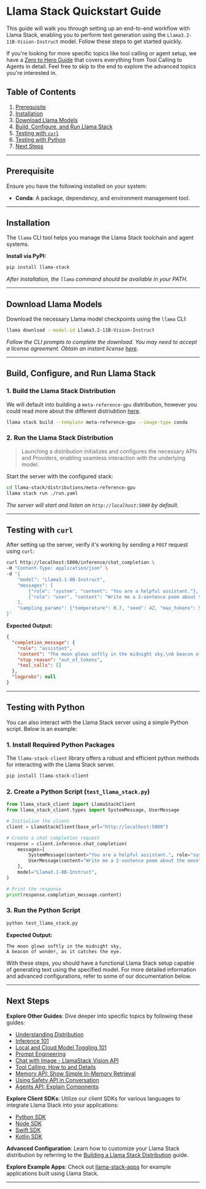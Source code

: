 # Llama Stack Quickstart Guide

This guide will walk you through setting up an end-to-end workflow with Llama Stack, enabling you to perform text generation using the `Llama3.2-11B-Vision-Instruct` model. Follow these steps to get started quickly.

If you're looking for more specific topics like tool calling or agent setup, we have a [Zero to Hero Guide](#next-steps) that covers everything from Tool Calling to Agents in detail. Feel free to skip to the end to explore the advanced topics you're interested in.

## Table of Contents
1. [Prerequisite](#prerequisite)
2. [Installation](#installation)
3. [Download Llama Models](#download-llama-models)
4. [Build, Configure, and Run Llama Stack](#build-configure-and-run-llama-stack)
5. [Testing with `curl`](#testing-with-curl)
6. [Testing with Python](#testing-with-python)
7. [Next Steps](#next-steps)

---

## Prerequisite

Ensure you have the following installed on your system:

- **Conda**: A package, dependency, and environment management tool.

---

## Installation

The `llama` CLI tool helps you manage the Llama Stack toolchain and agent systems.

**Install via PyPI:**

```bash
pip install llama-stack
```

*After installation, the `llama` command should be available in your PATH.*

---

## Download Llama Models

Download the necessary Llama model checkpoints using the `llama` CLI:

```bash
llama download --model-id Llama3.2-11B-Vision-Instruct
```

*Follow the CLI prompts to complete the download. You may need to accept a license agreement. Obtain an instant license [here](https://www.llama.com/llama-downloads/).*

---

## Build, Configure, and Run Llama Stack

### 1. Build the Llama Stack Distribution

We will default into building a `meta-reference-gpu` distribution, however you could read more about the different distriubtion [here](https://llama-stack.readthedocs.io/en/latest/getting_started/index.html#decide-your-inference-provider).

```bash
llama stack build --template meta-reference-gpu --image-type conda
```


### 2. Run the Llama Stack Distribution
> Launching a distribution initializes and configures the necessary APIs and Providers, enabling seamless interaction with the underlying model.

Start the server with the configured stack:

```bash
cd llama-stack/distributions/meta-reference-gpu
llama stack run ./run.yaml
```

*The server will start and listen on `http://localhost:5000` by default.*

---

## Testing with `curl`

After setting up the server, verify it's working by sending a `POST` request using `curl`:

```bash
curl http://localhost:5000/inference/chat_completion \
-H "Content-Type: application/json" \
-d '{
    "model": "Llama3.1-8B-Instruct",
    "messages": [
        {"role": "system", "content": "You are a helpful assistant."},
        {"role": "user", "content": "Write me a 2-sentence poem about the moon"}
    ],
    "sampling_params": {"temperature": 0.7, "seed": 42, "max_tokens": 512}
}'
```

**Expected Output:**
```json
{
  "completion_message": {
    "role": "assistant",
    "content": "The moon glows softly in the midnight sky,\nA beacon of wonder, as it catches the eye.",
    "stop_reason": "out_of_tokens",
    "tool_calls": []
  },
  "logprobs": null
}
```

---

## Testing with Python

You can also interact with the Llama Stack server using a simple Python script. Below is an example:

### 1. Install Required Python Packages
The `llama-stack-client` library offers a robust and efficient python methods for interacting with the Llama Stack server.

```bash
pip install llama-stack-client
```

### 2. Create a Python Script (`test_llama_stack.py`)

```python
from llama_stack_client import LlamaStackClient
from llama_stack_client.types import SystemMessage, UserMessage

# Initialize the client
client = LlamaStackClient(base_url="http://localhost:5000")

# Create a chat completion request
response = client.inference.chat_completion(
    messages=[
        SystemMessage(content="You are a helpful assistant.", role="system"),
        UserMessage(content="Write me a 2-sentence poem about the moon", role="user")
    ],
    model="Llama3.1-8B-Instruct",
)

# Print the response
print(response.completion_message.content)
```

### 3. Run the Python Script

```bash
python test_llama_stack.py
```

**Expected Output:**
```
The moon glows softly in the midnight sky,
A beacon of wonder, as it catches the eye.
```

With these steps, you should have a functional Llama Stack setup capable of generating text using the specified model. For more detailed information and advanced configurations, refer to some of our documentation below.

---

## Next Steps

**Explore Other Guides**: Dive deeper into specific topics by following these guides:
- [Understanding Distribution](https://llama-stack.readthedocs.io/en/latest/getting_started/index.html#decide-your-inference-provider)
- [Inference 101](00_Inference101.ipynb)
- [Local and Cloud Model Toggling 101](00_Local_Cloud_Inference101.ipynb)
- [Prompt Engineering](01_Prompt_Engineering101.ipynb)
- [Chat with Image - LlamaStack Vision API](02_Image_Chat101.ipynb)
- [Tool Calling: How to and Details](03_Tool_Calling101.ipynb)
- [Memory API: Show Simple In-Memory Retrieval](04_Memory101.ipynb)
- [Using Safety API in Conversation](05_Safety101.ipynb)
- [Agents API: Explain Components](06_Agents101.ipynb)


**Explore Client SDKs**: Utilize our client SDKs for various languages to integrate Llama Stack into your applications:
  - [Python SDK](https://github.com/meta-llama/llama-stack-client-python)
  - [Node SDK](https://github.com/meta-llama/llama-stack-client-node)
  - [Swift SDK](https://github.com/meta-llama/llama-stack-client-swift)
  - [Kotlin SDK](https://github.com/meta-llama/llama-stack-client-kotlin)

**Advanced Configuration**: Learn how to customize your Llama Stack distribution by referring to the [Building a Llama Stack Distribution](./building_distro.md) guide.

**Explore Example Apps**: Check out [llama-stack-apps](https://github.com/meta-llama/llama-stack-apps/tree/main/examples) for example applications built using Llama Stack.


---
